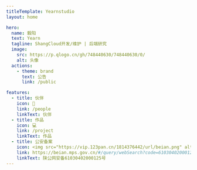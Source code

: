 ```yaml
---
titleTemplate: Yearnstudio
layout: home

hero:
  name: 毅阳
  text: Yearn
  tagline: ShangCloud开发/维护 | 后端研究
  image:
    src: https://p.qlogo.cn/gh/748440630/748440630/0/
    alt: 头像
  actions:
    - theme: brand
      text: 公告
      link: /public

features:
  - title: 伙伴
    icon: 👥
    link: /people
    linkText: 伙伴
  - title: 作品
    icon: 💻
    link: /project
    linkText: 作品
  - title: 公安备案
    icon: <img src="https://vip.123pan.cn/1814376442/url/beian.png" alt="公安备案图标"></img>
    link: https://beian.mps.gov.cn/#/query/webSearch?code=61030402000125
    linkText: 陕公网安备61030402000125号
---
```

